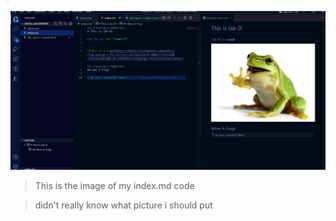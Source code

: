 

![Image of my code of index.md](lab0-sreenshot-image.jpg)

>This is the image of my index.md code




>didn't really know what picture i should put